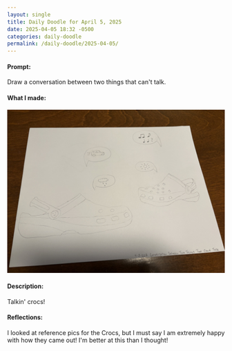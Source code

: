 ```yaml
---
layout: single
title: Daily Doodle for April 5, 2025
date: 2025-04-05 18:32 -0500
categories: daily-doodle
permalink: /daily-doodle/2025-04-05/
---
```

#### Prompt: 
Draw a conversation between two things that can't talk.

#### What I made:
<a href="/assets/images/doodles/doodle-2025-04-05-IMG_1938.HEIC.jpg" target="_blank" class="post-image-link">
  <img src="/assets/images/doodles/doodle-2025-04-05-IMG_1938.HEIC.jpg" alt="Daily Doodle for April 05, 2025" class="post-image">
</a>

#### Description:
Talkin' crocs!

#### Reflections: 
I looked at reference pics for the Crocs, but I must say I am extremely happy with how they came out! I'm better at this than I thought!
